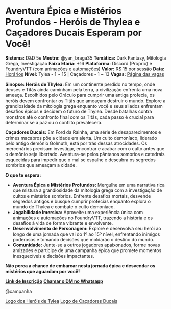 
# **Aventura Épica e Mistérios Profundos - Heróis de Thylea e Caçadores Ducais Esperam por Você!**
**Sistema:** D&D 5e
**Mestre:** @yan_braga35
**Temática:** Dark Fantasy, Mitologia Grega, Investigação
**Faixa Etária:** +16
**Plataforma:** Discord (Próprio) e FoundryVTT (com animações e automações)
**Valor:** R$ 15 por sessão
**Data:** [Horários](https://ybraga35.github.io/index-vagas.html)
**Nível:** Tylea - 1 ~ 15 | Caçadores - 1 ~ 13
**Vagas:** [Página das vagas](https://ybraga35.github.io/index-vagas.html)

**Sinopse:**
**Heróis de Thylea:** Em um continente perdido no tempo, onde deuses e Titãs ainda caminham pela terra, a civilização enfrenta uma nova ameaça. Escolhidos pelo Oráculo para cumprir uma antiga profecia, os heróis devem confrontar os Titãs que ameaçam destruir o mundo. Explore a grandiosidade da mitologia grega enquanto você e seus aliados enfrentam desafios épicos e decidem o futuro de Thylea. Desde batalhas contra monstros até o confronto final com os Titãs, cada passo é crucial para determinar se a paz ou o conflito prevalecerá.

**Caçadores Ducais:** Em Ford da Rainha, uma série de desaparecimentos e crimes macabros põe a cidade em alerta. Um culto demoníaco, liderado pelo antigo demônio Golmuth, está por trás dessas atrocidades. Os mercenários precisam investigar, encontrar e acabar com o culto antes que o demônio seja libertado. Aventura-se pelos pântanos sombrios e catedrais esquecidas para impedir que o mal se espalhe e descubra os segredos sombrios que ameaçam a cidade.

**O que te espera:**

* **Aventura Épica e Mistérios Profundos:** Mergulhe em uma narrativa rica que mistura a grandiosidade da mitologia grega com a investigação de cultos e mistérios sombrios. Enfrente desafios mortais, desvende segredos antigos e busque cumprir profecias enquanto explora o mundo de Thylea e combate o culto demoníaco.
* **Jogabilidade Imersiva:** Aproveite uma experiência única com animações e automações no FoundryVTT, trazendo a história e os desafios à vida de forma vibrante e envolvente.
* **Desenvolvimento de Personagem:** Explore e desenvolva seu herói ao longo de uma jornada que vai do 1º ao 15º nível, enfrentando inimigos poderosos e tomando decisões que moldarão o destino do mundo.
* **Comunidade:** Junte-se a outros jogadores apaixonados, forme novas amizades e participe de uma campanha épica que promete momentos inesquecíveis e decisões impactantes.

**Não perca a chance de embarcar nesta jornada épica e desvendar os mistérios que aguardam por você!**

**[Link de Inscrição](https://ybraga35.github.io/index-vagas.html)**
**[Chamar o DM no Whatsapp](https://wa.me/5551991866752?text=Ol%C3%A1!%0AVim%20para%20a%20vaga%20na%20campanha)**

@campanha

[Logo dos Heróis de Tylea](https://ybraga35.github.io/img/logos/clear/logo-CoroaEscamas-clear.webp)
[Logo de Caçadores Ducais](https://ybraga35.github.io/img/logos/clear/logo-CacadoresDucais-clear.webp)